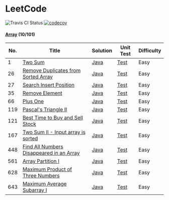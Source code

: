 # LeetCode

![Travis CI Status](https://travis-ci.org/lulululbj/LeetCode.svg?branch=master)
[![codecov](https://codecov.io/gh/lulululbj/LeetCode/branch/master/graph/badge.svg)](https://codecov.io/gh/lulululbj/LeetCode)


#### [Array](src/main/luyao/array) (10/101)


| No. | Title | Solution | Unit Test | Difficulty |
| --- | ----- | -------- | --------- | ---------- |
|1|[Two Sum](https://leetcode.com/problems/two-sum/description/) | [Java](src/main/java/luyao/array/TwoSum.java)|[Test](src/test/java/luyao/array/TwoSumTest.java)|Easy|
|26|[Remove Duplicates from Sorted Array](https://leetcode.com/problems/remove-duplicates-from-sorted-array/description/) | [Java](src/main/java/luyao/array/RemoveDuplicates.java)|[Test](src/test/java/luyao/array/RemoveDuplicatesTest.java)|Easy|
|27|[Search Insert Position](https://leetcode.com/problems/search-insert-position/description/) | [Java](src/main/java/luyao/array/SearchInsert.java)|[Test](src/test/java/luyao/array/SearchInsertTest.java)|Easy|
|35|[Remove Element](https://leetcode.com/problems/remove-duplicates-from-sorted-array/description/) | [Java](src/main/java/luyao/array/RemoveElement.java)|[Test](src/test/java/luyao/array/RemoveElementTest.java)|Easy|
|66|[Plus One](https://leetcode.com/problems/plus-one/description/) | [Java](src/main/java/luyao/array/PlusOne.java)|[Test](src/test/java/luyao/array/PlusOneTest.java)|Easy|
|119|[Pascal's Triangle II](https://leetcode.com/problems/pascals-triangle-ii/description/) | [Java](src/main/java/luyao/array/PascalTriangle_II.java)|[Test](src/test/java/luyao/array/PascalTriangle_II_Test.java)|Easy|
|121|[Best Time to Buy and Sell Stock](https://leetcode.com/problems/best-time-to-buy-and-sell-stock/description/) | [Java](src/main/java/luyao/array/MaxProfit.java)|[Test](src/test/java/luyao/array/MaxProfitTest.java)|Easy|
|167|[Two Sum II - Input array is sorted](https://leetcode.com/problems/two-sum-ii-input-array-is-sorted/description/) | [Java](src/main/java/luyao/array/TwoSum_II.java)|[Test](src/test/java/luyao/array/TwoSum_II_Test.java)|Easy|
|448|[Find All Numbers Disappeared in an Array](https://leetcode.com/problems/find-all-numbers-disappeared-in-an-array/description/) | [Java](src/main/java/luyao/array/FindDisappearedNumbers.java)|[Test](src/test/java/luyao/array/FindDisappearedNumbersTest.java)|Easy|
|561|[Array Partition I](https://leetcode.com/problems/array-partition-i/description/) | [Java](src/main/java/luyao/array/ArrayPartition_I.java)|[Test](src/test/java/luyao/array/ArrayPartition_I_Test.java)|Easy|
|628|[Maximum Product of Three Numbers](https://leetcode.com/problems/maximum-product-of-three-numbers/description/) | [Java](src/main/java/luyao/array/Maximum_Product_Of_Three_Numbers.java)|[Test](src/test/java/luyao/array/Maximum_Product_Of_Three_NumbersTest.java)|Easy|
|643|[Maximum Average Subarray I](https://leetcode.com/problems/maximum-average-subarray-i/description/) | [Java](src/main/java/luyao/array/Maximum_Average_Subarray_I.java)|[Test](src/test/java/luyao/array/Maximum_Average_Subarray_ITest.java)|Easy|